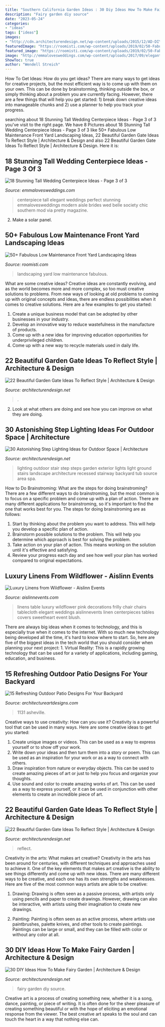 ```yaml
---
title: "Southern California Garden Ideas : 30 Diy Ideas How To Make Fairy Garden"
description: "Fairy garden diy source"
date: "2023-05-24"
categories:
- "ideas"
tags: ["ideas"]
images:
- "http://cdn.architecturendesign.net/wp-content/uploads/2015/12/AD-DIY-Ideas-How-To-Make-Fairy-Garden-27.jpg"
featuredImage: "https://roomisti.com/wp-content/uploads/2019/02/50-Fabulous-Low-Maintenance-Front-Yard-Landscaping-Ideas-9.jpg"
featured_image: "https://roomisti.com/wp-content/uploads/2019/02/50-Fabulous-Low-Maintenance-Front-Yard-Landscaping-Ideas-9.jpg"
image: "http://emmalovesweddings.com/wp-content/uploads/2017/09/elegant-tall-rose-wedding-centerpiece-ideas.jpg"
ShowToc: true
author: "Wendell Streich"
---
```



How To Get Ideas: How do you get ideas?
There are many ways to get ideas for creative projects, but the most efficient way is to come up with them on your own. This can be done by brainstorming, thinking outside the box, or simply thinking about a problem you are currently facing. However, there are a few things that will help you get started: 1) break down creative ideas into manageable chunks and 2) use a planner to help you track your progress.

	

		
searching about 18 Stunning Tall Wedding Centerpiece Ideas - Page 3 of 3 you've visit to the right page. We have 8 Pictures about 18 Stunning Tall Wedding Centerpiece Ideas - Page 3 of 3 like 50+ Fabulous Low Maintenance Front Yard Landscaping Ideas, 22 Beautiful Garden Gate Ideas To Reflect Style | Architecture &amp; Design and also 22 Beautiful Garden Gate Ideas To Reflect Style | Architecture &amp; Design. Here it is:
		
    
## 18 Stunning Tall Wedding Centerpiece Ideas - Page 3 Of 3

<img loading=lazy src="http://emmalovesweddings.com/wp-content/uploads/2017/09/elegant-tall-rose-wedding-centerpiece-ideas.jpg" onerror="this.onerror=null;this.src='https://tse2.mm.bing.net/th?id=OIP.l8NbpAzExcRXClKBMa7jOgHaLH&amp;pid=15.1';" alt="18 Stunning Tall Wedding Centerpiece Ideas - Page 3 of 3">

_Source: emmalovesweddings.com_

>centerpiece tall elegant weddings perfect stunning emmalovesweddings modern aisle brides wed belle society chic southern mod via pretty magazine. 

	

2. Make a solar panel.

    
## 50+ Fabulous Low Maintenance Front Yard Landscaping Ideas

<img loading=lazy src="https://roomisti.com/wp-content/uploads/2019/02/50-Fabulous-Low-Maintenance-Front-Yard-Landscaping-Ideas-9.jpg" onerror="this.onerror=null;this.src='https://tse4.mm.bing.net/th?id=OIP.rhm4uVssDncixrZsdFaN2AHaLH&amp;pid=15.1';" alt="50+ Fabulous Low Maintenance Front Yard Landscaping Ideas">

_Source: roomisti.com_

>landscaping yard low maintenance fabulous. 

	

What are some creative ideas?
Creative ideas are constantly evolving, and as the world becomes more and more complex, so too must creative solutions to problems. From new ways of looking at old problems to coming up with original concepts and ideas, there are endless possibilities when it comes to creative solutions. Here are a few examples to get you started:
1. Create a unique business model that can be adopted by other businesses in your industry.
2. Develop an innovative way to reduce wastefulness in the manufacture of products.
3. Come up with a new idea for improving education opportunities for underprivileged children.
4. Come up with a new way to recycle materials used in daily life.

    
## 22 Beautiful Garden Gate Ideas To Reflect Style | Architecture &amp; Design

<img loading=lazy src="https://cdn.architecturendesign.net/wp-content/uploads/2014/08/garden-gate-8.jpg" onerror="this.onerror=null;this.src='https://tse3.mm.bing.net/th?id=OIP.LuREZQTCz9xo6ariBPpxawHaLF&amp;pid=15.1';" alt="22 Beautiful Garden Gate Ideas To Reflect Style | Architecture &amp; Design">

_Source: architecturendesign.net_

>. 

	

2. Look at what others are doing and see how you can improve on what they are doing. 

    
## 30 Astonishing Step Lighting Ideas For Outdoor Space | Architecture

<img loading=lazy src="http://www.woohome.com/wp-content/uploads/2014/11/lighting-in-steps-30.jpg" onerror="this.onerror=null;this.src='https://tse1.mm.bing.net/th?id=OIP.mizp4FzMwzuM9vcc76VSgQHaKv&amp;pid=15.1';" alt="30 Astonishing Step Lighting Ideas for Outdoor Space | Architecture">

_Source: architecturendesign.net_

>lighting outdoor stair step steps garden exterior lights light ground stairs landscape architecture recessed stairway backyard tub source area spa. 

	

How to Do Brainstroming: What are the steps for doing brainstroming?
There are a few different ways to do brainstroming, but the most common is to focus on a specific problem and come up with a plan of action. There are many different applications for brainstroming, so it's important to find the one that works best for you. The steps for doing brainstroming are as follows: 
1. Start by thinking about the problem you want to address. This will help you develop a specific plan of action.
2. Brainstorm possible solutions to the problem. This will help you determine which approach is best for solving the problem.
3. Take action on your plan of action. This means working on the solution until it's effective and satisfying. 
4. Review your progress each day and see how well your plan has worked compared to original expectations.

    
## Luxury Linens From Wildflower - Aislinn Events

<img loading=lazy src="https://aislinnevents.com/wordpress/wp-content/uploads/2010/08/wildflower-linens6.jpg" onerror="this.onerror=null;this.src='https://tse1.mm.bing.net/th?id=OIP.cYKHhp3HyWcGdsAu8x1xHQHaLG&amp;pid=15.1';" alt="Luxury Linens from Wildflower - Aislinn Events">

_Source: aislinnevents.com_

>linens table luxury wildflower pink decorations frilly chair chairs tablecloth elegant weddings aislinnevents linen centerpieces tables covers sweetheart event blush. 

	

There are always big ideas when it comes to technology, and this is especially true when it comes to the internet. With so much new technology being developed all the time, it's hard to know where to start. So, here are five of the biggest ideas in the tech world that you should consider when planning your next project: 1. Virtual Reality: This is a rapidly growing technology that can be used for a variety of applications, including gaming, education, and business.

    
## 15 Refreshing Outdoor Patio Designs For Your Backyard

<img loading=lazy src="http://www.architectureartdesigns.com/wp-content/uploads/2014/08/15-Refreshing-Outdoor-Patio-Designs-For-Your-Backyard-5.jpg" onerror="this.onerror=null;this.src='https://tse3.mm.bing.net/th?id=OIP.4vU0PCGxFBWHC7mRTd9u-wHaLH&amp;pid=15.1';" alt="15 Refreshing Outdoor Patio Designs For Your Backyard">

_Source: architectureartdesigns.com_

>1131 asheville. 

	

Creative ways to use creativity: How can you use it?
Creativity is a powerful tool that can be used in many ways. Here are some creative ideas to get you started: 
1. Create unique images or videos. This can be used as a way to express yourself or to show off your work.
2. Write down your ideas and then turn them into a story or poem. This can be used as an inspiration for your work or as a way to connect with others.
3. Draw inspiration from nature or everyday objects. This can be used to create amazing pieces of art or just to help you focus and organize your thoughts.
4. Use sound and color to create amazing works of art. This can be used as a way to express yourself, or it can be used in conjunction with other elements to create an incredible piece of art.

    
## 22 Beautiful Garden Gate Ideas To Reflect Style | Architecture &amp; Design

<img loading=lazy src="https://cdn.architecturendesign.net/wp-content/uploads/2014/08/garden-gate-14.jpg" onerror="this.onerror=null;this.src='https://tse4.mm.bing.net/th?id=OIP.vxjCLjfb3gXptKDbF-WPhwHaLH&amp;pid=15.1';" alt="22 Beautiful Garden Gate Ideas To Reflect Style | Architecture &amp; Design">

_Source: architecturendesign.net_

>reflect. 

	

Creativity in the arts: What makes art creative?
Creativity in the arts has been around for centuries, with different techniques and approaches used to achieve it. One of the key elements that makes art creative is the ability to see things differently and come up with new ideas. There are many different ways to be creative, and each one has its own strengths and weaknesses. Here are five of the most common ways artists are able to be creative: 
1. Drawing: Drawing is often seen as a passive process, with artists only using pencils and paper to create drawings. However, drawing can also be interactive, with artists using their imagination to create new drawings.

2. Painting: Painting is often seen as an active process, where artists use paintbrushes, palette knives, and other tools to create paintings. Paintings can be large or small, and they can be filled with color or without any color at all.

    
## 30 DIY Ideas How To Make Fairy Garden | Architecture &amp; Design

<img loading=lazy src="http://cdn.architecturendesign.net/wp-content/uploads/2015/12/AD-DIY-Ideas-How-To-Make-Fairy-Garden-27.jpg" onerror="this.onerror=null;this.src='https://tse2.mm.bing.net/th?id=OIP.ukIya9ov_FKHnaZHspzbVQHaJo&amp;pid=15.1';" alt="30 DIY Ideas How To Make Fairy Garden | Architecture &amp; Design">

_Source: architecturendesign.net_

>fairy garden diy source. 

	

Creative art is a process of creating something new, whether it is a song, dance, painting, or piece of writing. It is often done for the sheer pleasure of creating something beautiful or with the hope of eliciting an emotional response from the viewer. The best creative art speaks to the soul and can touch the heart in a way that nothing else can.

